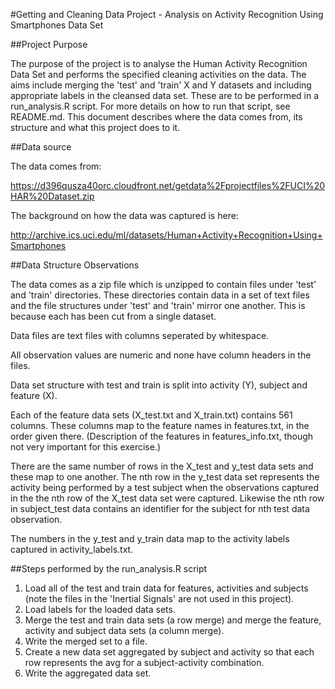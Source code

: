 #Getting and Cleaning Data Project - Analysis on Activity Recognition Using Smartphones Data Set

##Project Purpose

The purpose of the project is to analyse the Human Activity Recognition Data Set and performs the specified cleaning activities on the data. The aims include merging the 'test' and 'train' X and Y datasets and including appropriate labels in the cleansed data set. These are to be performed in a run_analysis.R script. For more details on how to run that script, see README.md. This document describes where the data comes from, its structure and what this project does to it.

##Data source

The data comes from:

https://d396qusza40orc.cloudfront.net/getdata%2Fprojectfiles%2FUCI%20HAR%20Dataset.zip

The background on how the data was captured is here:

http://archive.ics.uci.edu/ml/datasets/Human+Activity+Recognition+Using+Smartphones

##Data Structure Observations

The data comes as a zip file which is unzipped to contain files under 'test' and 'train' directories. These directories contain data in a set of text files and the file structures under 'test' and 'train' mirror one another. This is because each has been cut from a single dataset.

Data files are text files with columns seperated by whitespace. 

All observation values are numeric and none have column headers in the files.

Data set structure with test and train is split into activity (Y), subject and feature (X). 

Each of the feature data sets (X_test.txt and X_train.txt) contains 561 columns. These columns map to the feature names in features.txt, in the order given there. (Description of the features in features_info.txt, though not very important for this exercise.)

There are the same number of rows in the X_test and y_test data sets and these map to one another. The nth row in the y_test data set represents the activity being performed by a test subject when the observations captured in the the nth row of the X_test data set were captured. Likewise the nth row in subject_test data contains an identifier for the subject for nth test data observation.

The numbers in the y_test and y_train data map to the activity labels captured in activity_labels.txt.

##Steps performed by the run_analysis.R script

1. Load all of the test and train data for features, activities and subjects (note the files in the 'Inertial Signals' are not used in this project).
2. Load labels for the loaded data sets.
3. Merge the test and train data sets (a row merge) and merge the feature, activity and subject data sets (a column merge).
4. Write the merged set to a file.
5. Create a new data set aggregated by subject and activity so that each row represents the avg for a subject-activity combination.
6. Write the aggregated data set.